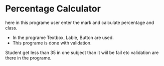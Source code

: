 <h1>Percentage Calculator</h1>
here in this programe user enter the mark and calculate percentage and class.
<ul>
  <li> In the programe Textbox, Lable, Button are used.</li>
  <li>This programe is done with validation.</li>
</ul>
Student get less than 35 in one subject than it wiil be fail etc validation are there in the programe.
